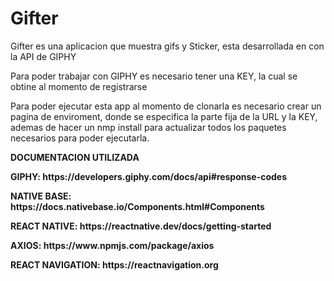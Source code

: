 <H1>Gifter</H1>

<p> Gifter es una aplicacion que muestra gifs y Sticker, esta desarrollada en con la API de GIPHY <p>
<p> Para poder trabajar con GIPHY es necesario tener una KEY, la cual se obtine al momento de registrarse <p>

<p>Para poder ejecutar esta app al momento de clonarla es necesario crear un pagina de enviroment, donde se especifica la parte fija de la URL y la KEY, ademas de hacer un nmp install
para actualizar todos los paquetes necesarios para poder ejecutarla.<p>

<p><strong>DOCUMENTACION UTILIZADA<strong><p>
<p>GIPHY: https://developers.giphy.com/docs/api#response-codes <p>
<p>NATIVE BASE: https://docs.nativebase.io/Components.html#Components<p>
<p>REACT NATIVE: https://reactnative.dev/docs/getting-started<p>
<p> AXIOS: https://www.npmjs.com/package/axios <p>
<p>REACT NAVIGATION: https://reactnavigation.org<p>
